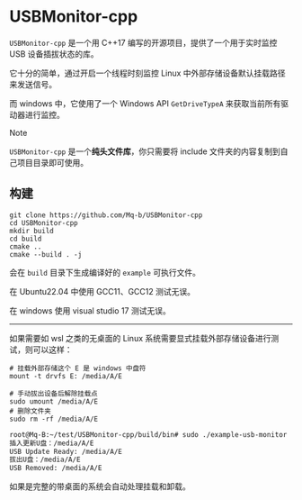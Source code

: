 # USBMonitor-cpp

`USBMonitor-cpp` 是一个用 C++17 编写的开源项目，提供了一个用于实时监控 USB 设备插拔状态的库。

它十分的简单，通过开启一个线程时刻监控 Linux 中外部存储设备默认挂载路径来发送信号。

而 windows 中，它使用了一个 Windows API `GetDriveTypeA` 来获取当前所有驱动器进行监控。

> [!NOTE]
> `USBMonitor-cpp` 是一个**纯头文件库**，你只需要将 include 文件夹的内容复制到自己项目目录即可使用。

## 构建

```shell
git clone https://github.com/Mq-b/USBMonitor-cpp
cd USBMonitor-cpp
mkdir build
cd build
cmake ..
cmake --build . -j
```

会在 `build` 目录下生成编译好的 `example` 可执行文件。

在 Ubuntu22.04 中使用 GCC11、GCC12 测试无误。

在 windows 使用 visual studio 17 测试无误。

---

如果需要如 wsl 之类的无桌面的 Linux 系统需要显式挂载外部存储设备进行测试，则可以这样：

```shell
# 挂载外部存储这个 E 是 windows 中盘符
mount -t drvfs E: /media/A/E

# 手动拔出设备后解除挂载点
sudo umount /media/A/E
# 删除文件夹
sudo rm -rf /media/A/E
```

```txt
root@Mq-B:~/test/USBMonitor-cpp/build/bin# sudo ./example-usb-monitor
插入更新U盘：/media/A/E
USB Update Ready: /media/A/E
拔出U盘：/media/A/E
USB Removed: /media/A/E
```

如果是完整的带桌面的系统会自动处理挂载和卸载。
